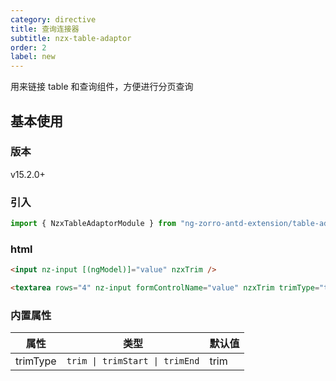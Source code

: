 ```yaml
---
category: directive
title: 查询连接器
subtitle: nzx-table-adaptor
order: 2
label: new
---
```


用来链接 table 和查询组件，方便进行分页查询

## 基本使用

### 版本

<label type="success">v15.2.0+</label>

### 引入

```ts
import { NzxTableAdaptorModule } from "ng-zorro-antd-extension/table-adaptor";
```

### html

```html
<input nz-input [(ngModel)]="value" nzxTrim />

<textarea rows="4" nz-input formControlName="value" nzxTrim trimType="trimEnd"></textarea>
```

### 内置属性

| 属性     | 类型                           | 默认值 |
| -------- | ------------------------------ | ------ |
| trimType | `trim \| trimStart \| trimEnd` | trim   |
